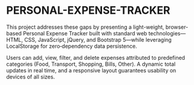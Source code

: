 # PERSONAL-EXPENSE-TRACKER
This project addresses 
these gaps by presenting a light-weight, browser-based Personal Expense Tracker built with 
standard web technologies—HTML, CSS, JavaScript, jQuery, and Bootstrap 5—while 
leveraging LocalStorage for zero‑dependency data persistence. 
 
Users can add, view, filter, and delete expenses attributed to predefined categories (Food, 
Transport, Shopping, Bills, Other). A dynamic total updates in real time, and a responsive layout 
guarantees usability on devices of all sizes.

